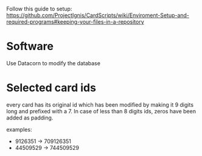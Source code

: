 Follow this guide to setup: https://github.com/ProjectIgnis/CardScripts/wiki/Enviroment-Setup-and-required-programs#keeping-your-files-in-a-repository

# Software
Use Datacorn to modify the database

# Selected card ids

every card has its original id which has been modified by making it 9 digits long and prefixed with a 7. In case of less than 8 digits ids, zeros have been added as padding.

examples:
- 9126351  -> 709126351
- 44509529 -> 744509529